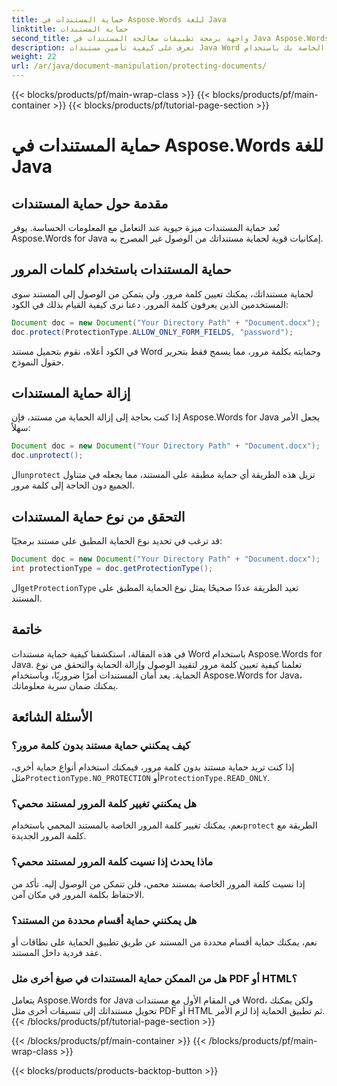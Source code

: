 ```yaml
---
title: حماية المستندات في Aspose.Words للغة Java
linktitle: حماية المستندات
second_title: واجهة برمجة تطبيقات معالجة المستندات في Java Aspose.Words
description: تعرف على كيفية تأمين مستندات Java Word الخاصة بك باستخدام Aspose.Words for Java. قم بحماية بياناتك باستخدام كلمة مرور والمزيد.
weight: 22
url: /ar/java/document-manipulation/protecting-documents/
---
```


{{< blocks/products/pf/main-wrap-class >}}
{{< blocks/products/pf/main-container >}}
{{< blocks/products/pf/tutorial-page-section >}}

# حماية المستندات في Aspose.Words للغة Java


## مقدمة حول حماية المستندات

تُعد حماية المستندات ميزة حيوية عند التعامل مع المعلومات الحساسة. يوفر Aspose.Words for Java إمكانيات قوية لحماية مستنداتك من الوصول غير المصرح به.

## حماية المستندات باستخدام كلمات المرور

لحماية مستنداتك، يمكنك تعيين كلمة مرور. ولن يتمكن من الوصول إلى المستند سوى المستخدمين الذين يعرفون كلمة المرور. دعنا نرى كيفية القيام بذلك في الكود:

```java
Document doc = new Document("Your Directory Path" + "Document.docx");
doc.protect(ProtectionType.ALLOW_ONLY_FORM_FIELDS, "password");
```

في الكود أعلاه، نقوم بتحميل مستند Word وحمايته بكلمة مرور، مما يسمح فقط بتحرير حقول النموذج.

## إزالة حماية المستندات

إذا كنت بحاجة إلى إزالة الحماية من مستند، فإن Aspose.Words for Java يجعل الأمر سهلاً:

```java
Document doc = new Document("Your Directory Path" + "Document.docx");
doc.unprotect();
```

 ال`unprotect` تزيل هذه الطريقة أي حماية مطبقة على المستند، مما يجعله في متناول الجميع دون الحاجة إلى كلمة مرور.

## التحقق من نوع حماية المستندات

قد ترغب في تحديد نوع الحماية المطبق على مستند برمجيًا:

```java
Document doc = new Document("Your Directory Path" + "Document.docx");
int protectionType = doc.getProtectionType();
```

 ال`getProtectionType` تعيد الطريقة عددًا صحيحًا يمثل نوع الحماية المطبق على المستند.


## خاتمة

في هذه المقالة، استكشفنا كيفية حماية مستندات Word باستخدام Aspose.Words for Java. تعلمنا كيفية تعيين كلمة مرور لتقييد الوصول وإزالة الحماية والتحقق من نوع الحماية. يعد أمان المستندات أمرًا ضروريًا، وباستخدام Aspose.Words for Java، يمكنك ضمان سرية معلوماتك.

## الأسئلة الشائعة

### كيف يمكنني حماية مستند بدون كلمة مرور؟

 إذا كنت تريد حماية مستند بدون كلمة مرور، فيمكنك استخدام أنواع حماية أخرى، مثل`ProtectionType.NO_PROTECTION` أو`ProtectionType.READ_ONLY`.

### هل يمكنني تغيير كلمة المرور لمستند محمي؟

نعم، يمكنك تغيير كلمة المرور الخاصة بالمستند المحمي باستخدام`protect` الطريقة مع كلمة المرور الجديدة.

### ماذا يحدث إذا نسيت كلمة المرور لمستند محمي؟

إذا نسيت كلمة المرور الخاصة بمستند محمي، فلن تتمكن من الوصول إليه. تأكد من الاحتفاظ بكلمة المرور في مكان آمن.

### هل يمكنني حماية أقسام محددة من المستند؟

نعم، يمكنك حماية أقسام محددة من المستند عن طريق تطبيق الحماية على نطاقات أو عقد فردية داخل المستند.

### هل من الممكن حماية المستندات في صيغ أخرى مثل PDF أو HTML؟

يتعامل Aspose.Words for Java في المقام الأول مع مستندات Word، ولكن يمكنك تحويل مستنداتك إلى تنسيقات أخرى مثل PDF أو HTML ثم تطبيق الحماية إذا لزم الأمر.
{{< /blocks/products/pf/tutorial-page-section >}}

{{< /blocks/products/pf/main-container >}}
{{< /blocks/products/pf/main-wrap-class >}}

{{< blocks/products/products-backtop-button >}}
